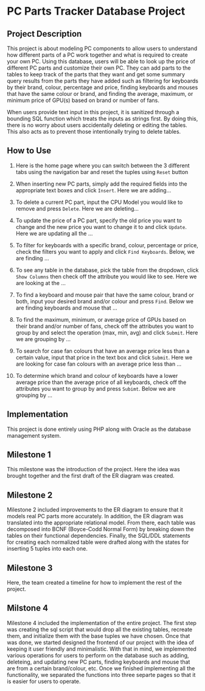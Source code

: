 # PC Parts Tracker Database Project

## Project Description

This project is about modeling PC components to allow users to understand how different parts of a PC work together and what is required to create your own PC. Using this database, users will be able to look up the price of different PC parts and customize their own PC. They can add parts to the tables to keep track of the parts that they want and get some summary query results from the parts they have added such as filtering for keyboards by their brand, colour, percentage and price, finding keyboards and mouses that have the same colour or brand, and finding the average, maximum, or minimum price of GPU(s) based on brand or number of fans.

When users provide text input in this project, it is sanitized through a bounding SQL function which treats the inputs as strings first. By doing this, there is no worry about users accidentally deleting or editing the tables. This also acts as to prevent those intentionally trying to delete tables.

## How to Use

1. Here is the home page where you can switch between the 3 different tabs using the navigation bar and reset the tuples using `Reset` button

   
2. When inserting new PC parts, simply add the required fields into the appropriate text boxes and click `Insert`. Here we are adding...

   
3. To delete a current PC part, input the CPU Model you would like to remove and press `Delete`. Here we are deleting...

4. To update the price of a PC part, specify the old price you want to change and the new price you want to change it to and click `Update`. Here we are updating all the ...

5. To filter for keyboards with a specific brand, colour, percentage or price, check the filters you want to apply and click `Find Keyboards`. Below, we are finding ...

6. To see any table in the database, pick the table from the dropdown, click `Show Columns` then check off the attribute you would like to see. Here we are looking at the ...

7. To find a keyboard and mouse pair that have the same colour, brand or both, input your desired brand and/or colour and press `Find`. Below we are finding keyboards and mouse that ...

8. To find the maximum, minimum, or average price of GPUs based on their brand and/or number of fans, check off the attributes you want to group by and select the operation (max, min, avg) and click `Submit`. Here we are grouping by ...

9. To search for case fan colours that have an average price less than a certain value, input that price in the text box and click `Submit`. Here we are looking for case fan colours with an average price less than ...

10. To determine which brand and colour of keyboards have a lower average price than the average price of all keyboards, check off the attributes you want to group by and press `Subimt`. Below we are grouping by ...



## Implementation

This project is done entirely using PHP along with Oracle as the database management system. 

## Milestone 1

This milestone was the introduction of the project. Here the idea was brought together and the first draft of the ER diagram was created.

## Milestone 2

Milestone 2 included improvements to the ER diagram to ensure that it models real PC parts more accurately. In addition, the ER diagram was translated into the appropriate relational model. From there, each table was decomposed into BCNF (Boyce-Codd Normal Form) by breaking down the tables on their functional dependencies. Finally, the SQL/DDL statements for creating each normalized table were drafted along with the states for inserting 5 tuples into each one.

## Milestone 3

Here, the team created a timeline for how to implement the rest of the project.

## Milstone 4

Milestone 4 included the implementation of the entire project. The first step was creating the sql script that would drop all the existing tables, recreate them, and initialize them with the base tuples we have chosen. Once that was done, we started designed the frontend of our project with the idea of keeping it user friendly and minimalistic. With that in mind, we implemented various operations for users to perform on the database such as adding, deleteing, and updating new PC parts, finding keyboards and mouse that are from a certain brand/colour, etc. Once we finished implementing all the functionality, we separated the functions into three separte pages so that it is easier for users to operate.
